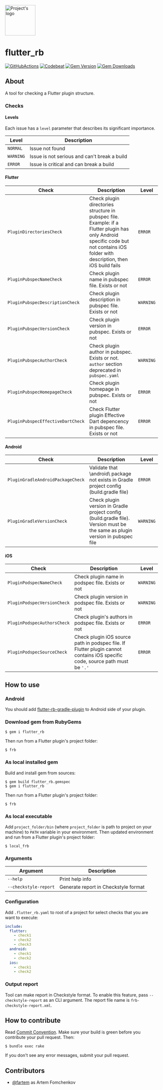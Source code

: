 <img src="media/logo/ic_lib.png" height="100px" alt="Project's logo">

# flutter_rb

[![GitHubActions](https://github.com/flutter-rb/flutter-rb/workflows/Build/badge.svg)](https://github.com/flutter-rb/flutter-rb/actions?branch=master)
[![Codebeat](https://codebeat.co/badges/9bb32e28-ca86-4cdc-ba66-bda7f989979a)](https://codebeat.co/projects/github-com-flutter-rb-flutter-rb-master)
[![Gem Version](https://badge.fury.io/rb/flutter_rb.svg)](https://badge.fury.io/rb/flutter_rb)
[![Gem Downloads](https://img.shields.io/gem/dt/flutter_rb)](https://badge.fury.io/rb/flutter_rb)

## About

A tool for checking a Flutter plugin structure.

### Checks

#### Levels

Each issue has a `level` parameter that describes its significant importance.

| Level     | Description                                  |
|-----------|----------------------------------------------|
| `NORMAL`  | Issue not found                              |
| `WARNING` | Issue is not serious and can't break a build |
| `ERROR`   | Issue is critical and can break a build      |

#### Flutter

| Check                             | Description                                                                                                                                                                        | Level     |
|-----------------------------------|------------------------------------------------------------------------------------------------------------------------------------------------------------------------------------|-----------|
| `PluginDirectoriesCheck`          | Check plugin directories structure in pubspec file. Example: if a Flutter plugin has only Android specific code but not contains iOS folder with description, then iOS build fails | `ERROR`   |
| `PluginPubspecNameCheck`          | Check plugin name in pubspec file. Exists or not                                                                                                                                   | `ERROR`   |
| `PluginPubspecDescriptionCheck`   | Check plugin description in pubspec file. Exists or not                                                                                                                            | `WARNING` |
| `PluginPubspecVersionCheck`       | Check plugin version in pubspec. Exists or not                                                                                                                                     | `ERROR`   |
| `PluginPubspecAuthorCheck`        | Check plugin author in pubspec. Exists or not. `author` section deprecated in `pubspec.yaml`                                                                                       | `WARNING` |
| `PluginPubspecHomepageCheck`      | Check plugin homepage in pubspec. Exists or not                                                                                                                                    | `ERROR`   |
| `PluginPubspecEffectiveDartCheck` | Check Flutter plugin Effective Dart depencency in pubspec file. Exists or not                                                                                                      | `ERROR`   |

#### Android

| Check                             | Description                                                                                                                   | Level     |
|-----------------------------------|-------------------------------------------------------------------------------------------------------------------------------|-----------|
| `PluginGradleAndroidPackageCheck` | Validate that \android\ package not exists in Gradle project config (build.gradle file)                                       | `ERROR`   |
| `PluginGradleVersionCheck`        | Check plugin version in Gradle project config (build.gradle file). Version must be the same as plugin version in pubspec file | `WARNING` |

#### iOS

| Check                       | Description                                                                                                                  | Level     |
|-----------------------------|------------------------------------------------------------------------------------------------------------------------------|-----------|
| `PluginPodspecNameCheck`    | Check plugin name in podspec file. Exists or not                                                                             | `WARNING` |
| `PluginPodspecVersionCheck` | Check plugin version in podspec file. Exists or not                                                                          | `WARNING` |
| `PluginPodspecAuthorsCheck` | Check plugin's authors in podspec file. Exists or not                                                                        | `ERROR`   |
| `PluginPodspecSourceCheck`  | Check plugin iOS source path in podspec file. If Flutter plugin cannot contains iOS specific code, source path must be `'.'` | `ERROR`   |

## How to use

### Android

You should add [flutter-rb-gradle-plugin](https://github.com/flutter-rb/flutter-rb-gradle-plugin) to Android side of
your plugin.

### Download gem from RubyGems

```shell
$ gem i flutter_rb
```

Then run from a Flutter plugin's project folder:

```shell
$ frb
```

### As local installed gem

Build and install gem from sources:

```shell
$ gem build flutter_rb.gemspec
$ gem i flutter_rb
```

Then run from a Flutter plugin's project folder:

```shell
$ frb
```

### As local executable

Add `project_folder/bin` (where `project_folder` is path to project on your machine) to `PATH` variable in your
environment. Then updated environment and run from a Flutter plugin's project folder:

```shell
$ local_frb
```

### Arguments

| Argument              | Description                          |
|-----------------------|--------------------------------------|
| `--help`              | Print help info                      |
| `--checkstyle-report` | Generate report in Checkstyle format |

### Configuration

Add `.flutter_rb.yaml` to root of a project for select checks that you are want to execute:

```yaml
include:
  flutter:
    - check1
    - check2
    - check3
  android:
    - check1
    - check2
  ios:
    - check1
    - check2

```

### Output report

Tool can make report in Checkstyle format. To enable this feature, pass `--checkstyle-report` as an CLI argument. The
report file name is `frb-checkstyle-report.xml`.

## How to contribute

Read [Commit Convention](./COMMIT_CONVENTION.md). Make sure your build is green before you contribute your pull request.
Then:

```shell
$ bundle exec rake
```

If you don't see any error messages, submit your pull request.

## Contributors

- [@fartem](https://github.com/fartem) as Artem Fomchenkov
